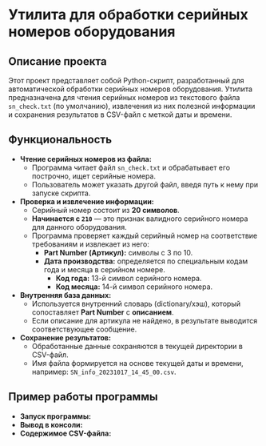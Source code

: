 # Утилита для обработки серийных номеров оборудования

## Описание проекта

Этот проект представляет собой Python-скрипт, разработанный для автоматической обработки серийных номеров оборудования. Утилита предназначена для чтения серийных номеров из текстового файла `sn_check.txt` (по умолчанию), извлечения из них полезной информации и сохранения результатов в CSV-файл с меткой даты и времени.

## Функциональность

- **Чтение серийных номеров из файла:**
    - Программа читает файл `sn_check.txt` и обрабатывает его построчно, ищет серийные номера.
    - Пользователь может указать другой файл, введя путь к нему при запуске скрипта.
- **Проверка и извлечение информации:**
    - Серийный номер состоит из **20 символов**.
    - **Начинается с `210`** — это признак валидного серийного номера для данного оборудования.
    - Программа проверяет каждый серийный номер на соответствие требованиям и извлекает из него:
        - **Part Number (Артикул):** символы с 3 по 10.
        - **Дата производства:** определяется по специальным кодам года и месяца в серийном номере.
            - **Код года:** 13-й символ серийного номера.
            - **Код месяца:** 14-й символ серийного номера.
- **Внутренняя база данных:**
    - Используется внутренний словарь (dictionary/хэш), который сопоставляет **Part Number** с **описанием**.
    - Если описание для артикула не найдено, в результате выводится соответствующее сообщение.
- **Сохранение результатов:**
    - Обработанные данные сохраняются в текущей директории в CSV-файл.
    - Имя файла формируется на основе текущей даты и времени, например: `SN_info_20231017_14_45_00.csv`.

## Пример работы программы

- **Запуск программы:**
- **Вывод в консоли:**
- **Содержимое CSV-файла:**
